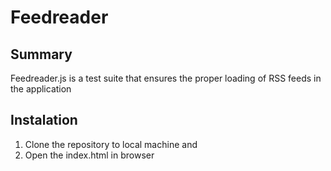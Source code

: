 # Feedreader #

## Summary ##
Feedreader.js is a test suite that ensures the proper loading of RSS feeds in the application

## Instalation ##
1. Clone the repository to local machine and 
2. Open the index.html in browser
